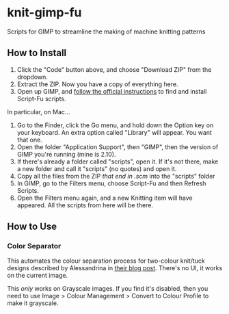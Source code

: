 # knit-gimp-fu
Scripts for GIMP to streamline the making of machine knitting patterns

## How to Install

1. Click the "Code" button above, and choose "Download ZIP" from the dropdown.
2. Extract the ZIP. Now you have a copy of everything here.
3. Open up GIMP, and [follow the official instructions](https://docs.gimp.org/en/install-script-fu.html) to find and install Script-Fu scripts.

In particular, on Mac...

1. Go to the Finder, click the Go menu, and hold down the Option key on your keyboard. An extra option called "Library" will appear. You want that one.
2. Open the folder "Application Support", then "GIMP", then the version of GIMP you're running (mine is 2.10).
3. If there's already a folder called "scripts", open it. If it's not there, make a new folder and call it "scripts" (no quotes) and open it.
4. Copy all the files from the ZIP *that end in .scm* into the "scripts" folder
5. In GIMP, go to the Filters menu, choose Script-Fu and then Refresh Scripts.
6. Open the Filters menu again, and a new Knitting item will have appeared. All the scripts from here will be there.

## How to Use

### Color Separator

This automates the colour separation process for two-colour knit/tuck designs described by Alessandrina in [their blog post](https://alessandrina.com/2022/12/22/gimp-update-for-mac-3/). There's no UI, it works on the current image. 

This *only* works on Grayscale images. If you find it's disabled, then you need to use Image > Colour Management > Convert to Colour Profile to make it grayscale.